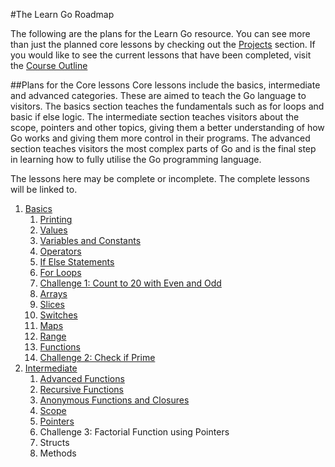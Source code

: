 #The Learn Go Roadmap

The following are the plans for the Learn Go resource. You can see more than just the planned core lessons by checking out the [Projects](https://github.com/DevelopDevs/learn-go/projects) section. If you would like to see the current lessons that have been completed, visit the [Course Outline](https://github.com/DevelopDevs/learn-go#course-outline)

##Plans for the Core lessons
Core lessons include the basics, intermediate and advanced categories. These are aimed to teach the Go language to visitors. The basics section teaches the fundamentals such as for loops and basic if else logic. The intermediate section teaches visitors about the scope, pointers and other topics, giving them a better understanding of how Go works and giving them more control in their programs. The advanced section teaches visitors the most complex parts of Go and is the final step in learning how to fully utilise the Go programming language.

The lessons here may be complete or incomplete. The complete lessons will be linked to.

1. [Basics](basics/basics.md)
	1. [Printing](basics/printing/printing.md)
	1. [Values](basics/values/values.md)
	1. [Variables and Constants](basics/vars-consts/vars-consts.md)
	1. [Operators](basics/operators/operators.md)
	1. [If Else Statements](basics/if-else/if-else.md)
	1. [For Loops](basics/for/for.md)
	1. [Challenge 1: Count to 20 with Even and Odd](challenges/basics/20-even-odd/20-even-odd.md)
	1. [Arrays](basics/arrays/arrays.md)
	1. [Slices](basics/slices/slices.md)
	1. [Switches](basics/switches/switches.md)
	1. [Maps](basics/maps/maps.md)
	1. [Range](basics/range/range.md)
	1. [Functions](basics/functions/functions.md)
	1. [Challenge 2: Check if Prime](challenges/basics/check-prime/check-prime.md)
1. [Intermediate](intermediate/intermediate.md)
	1. [Advanced Functions](intermediate/adv-func/adv-func.md)
	1. [Recursive Functions](intermediate/recursive-functions/recursive-functions.md)
	1. [Anonymous Functions and Closures](intermediate/anonymous-functions-closures/anonymous-functions-closures.md)
	1. [Scope](intermediate/scope/scope.md)
	1. [Pointers](intermediate/pointers/pointers.md)
	1. Challenge 3: Factorial Function using Pointers
    1. Structs
    1. Methods
